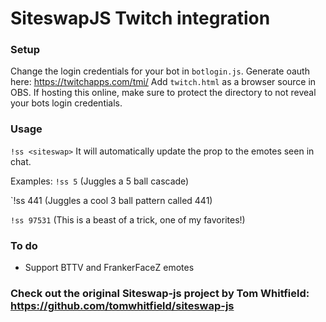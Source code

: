 # SiteswapJS Twitch integration
### Setup
Change the login credentials for your bot in `botlogin.js`. Generate oauth here: https://twitchapps.com/tmi/
Add `twitch.html` as a browser source in OBS.
If hosting this online, make sure to protect the directory to not reveal your bots login credentials.
### Usage
`!ss <siteswap>`
It will automatically update the prop to the emotes seen in chat.

Examples: 
`!ss 5` (Juggles a 5 ball cascade)
  
`!ss 441 (Juggles a cool 3 ball pattern called 441)
  
`!ss 97531` (This is a beast of a trick, one of my favorites!)
  
### To do
  * Support BTTV and FrankerFaceZ emotes

### Check out the original Siteswap-js project by Tom Whitfield: https://github.com/tomwhitfield/siteswap-js
